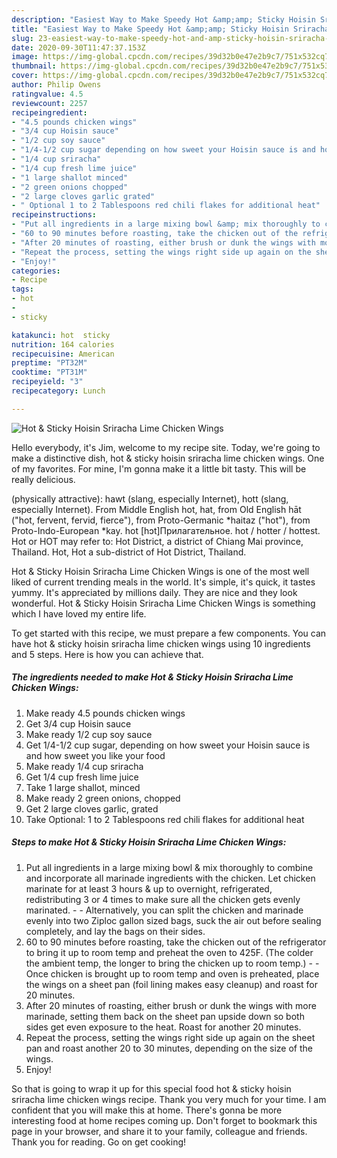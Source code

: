 ```yaml
---
description: "Easiest Way to Make Speedy Hot &amp;amp; Sticky Hoisin Sriracha Lime Chicken Wings"
title: "Easiest Way to Make Speedy Hot &amp;amp; Sticky Hoisin Sriracha Lime Chicken Wings"
slug: 23-easiest-way-to-make-speedy-hot-and-amp-sticky-hoisin-sriracha-lime-chicken-wings
date: 2020-09-30T11:47:37.153Z
image: https://img-global.cpcdn.com/recipes/39d32b0e47e2b9c7/751x532cq70/hot-sticky-hoisin-sriracha-lime-chicken-wings-recipe-main-photo.jpg
thumbnail: https://img-global.cpcdn.com/recipes/39d32b0e47e2b9c7/751x532cq70/hot-sticky-hoisin-sriracha-lime-chicken-wings-recipe-main-photo.jpg
cover: https://img-global.cpcdn.com/recipes/39d32b0e47e2b9c7/751x532cq70/hot-sticky-hoisin-sriracha-lime-chicken-wings-recipe-main-photo.jpg
author: Philip Owens
ratingvalue: 4.5
reviewcount: 2257
recipeingredient:
- "4.5 pounds chicken wings"
- "3/4 cup Hoisin sauce"
- "1/2 cup soy sauce"
- "1/4-1/2 cup sugar depending on how sweet your Hoisin sauce is and how sweet you like your food"
- "1/4 cup sriracha"
- "1/4 cup fresh lime juice"
- "1 large shallot minced"
- "2 green onions chopped"
- "2 large cloves garlic grated"
- " Optional 1 to 2 Tablespoons red chili flakes for additional heat"
recipeinstructions:
- "Put all ingredients in a large mixing bowl &amp; mix thoroughly to combine and incorporate all marinade ingredients with the chicken. Let chicken marinate for at least 3 hours &amp; up to overnight, refrigerated, redistributing 3 or 4 times to make sure all the chicken gets evenly marinated.  Alternatively, you can split the chicken and marinade evenly into two Ziploc gallon sized bags, suck the air out before sealing completely, and lay the bags on their sides."
- "60 to 90 minutes before roasting, take the chicken out of the refrigerator to bring it up to room temp and preheat the oven to 425F. (The colder the ambient temp, the longer to bring the chicken up to room temp.)  Once chicken is brought up to room temp and oven is preheated, place the wings on a sheet pan (foil lining makes easy cleanup) and roast for 20 minutes."
- "After 20 minutes of roasting, either brush or dunk the wings with more marinade, setting them back on the sheet pan upside down so both sides get even exposure to the heat. Roast for another 20 minutes."
- "Repeat the process, setting the wings right side up again on the sheet pan and roast another 20 to 30 minutes, depending on the size of the wings."
- "Enjoy!"
categories:
- Recipe
tags:
- hot
- 
- sticky

katakunci: hot  sticky 
nutrition: 164 calories
recipecuisine: American
preptime: "PT32M"
cooktime: "PT31M"
recipeyield: "3"
recipecategory: Lunch

---
```



![Hot &amp; Sticky Hoisin Sriracha Lime Chicken Wings](https://img-global.cpcdn.com/recipes/39d32b0e47e2b9c7/751x532cq70/hot-sticky-hoisin-sriracha-lime-chicken-wings-recipe-main-photo.jpg)

Hello everybody, it's Jim, welcome to my recipe site. Today, we're going to make a distinctive dish, hot &amp; sticky hoisin sriracha lime chicken wings. One of my favorites. For mine, I'm gonna make it a little bit tasty. This will be really delicious.

(physically attractive): hawt (slang, especially Internet), hott (slang, especially Internet). From Middle English hot, hat, from Old English hāt (&#34;hot, fervent, fervid, fierce&#34;), from Proto-Germanic *haitaz (&#34;hot&#34;), from Proto-Indo-European *kay. hot [hɔt]Прилагательное. hot / hotter / hottest. Hot or HOT may refer to: Hot District, a district of Chiang Mai province, Thailand. Hot, Hot a sub-district of Hot District, Thailand.

Hot &amp; Sticky Hoisin Sriracha Lime Chicken Wings is one of the most well liked of current trending meals in the world. It's simple, it's quick, it tastes yummy. It's appreciated by millions daily. They are nice and they look wonderful. Hot &amp; Sticky Hoisin Sriracha Lime Chicken Wings is something which I have loved my entire life.


To get started with this recipe, we must prepare a few components. You can have hot &amp; sticky hoisin sriracha lime chicken wings using 10 ingredients and 5 steps. Here is how you can achieve that.

<!--inarticleads1-->

##### The ingredients needed to make Hot &amp; Sticky Hoisin Sriracha Lime Chicken Wings:

1. Make ready 4.5 pounds chicken wings
1. Get 3/4 cup Hoisin sauce
1. Make ready 1/2 cup soy sauce
1. Get 1/4-1/2 cup sugar, depending on how sweet your Hoisin sauce is and how sweet you like your food
1. Make ready 1/4 cup sriracha
1. Get 1/4 cup fresh lime juice
1. Take 1 large shallot, minced
1. Make ready 2 green onions, chopped
1. Get 2 large cloves garlic, grated
1. Take  Optional: 1 to 2 Tablespoons red chili flakes for additional heat




<!--inarticleads2-->

##### Steps to make Hot &amp; Sticky Hoisin Sriracha Lime Chicken Wings:

1. Put all ingredients in a large mixing bowl &amp; mix thoroughly to combine and incorporate all marinade ingredients with the chicken. Let chicken marinate for at least 3 hours &amp; up to overnight, refrigerated, redistributing 3 or 4 times to make sure all the chicken gets evenly marinated. -  - Alternatively, you can split the chicken and marinade evenly into two Ziploc gallon sized bags, suck the air out before sealing completely, and lay the bags on their sides.
1. 60 to 90 minutes before roasting, take the chicken out of the refrigerator to bring it up to room temp and preheat the oven to 425F. (The colder the ambient temp, the longer to bring the chicken up to room temp.) -  - Once chicken is brought up to room temp and oven is preheated, place the wings on a sheet pan (foil lining makes easy cleanup) and roast for 20 minutes.
1. After 20 minutes of roasting, either brush or dunk the wings with more marinade, setting them back on the sheet pan upside down so both sides get even exposure to the heat. Roast for another 20 minutes.
1. Repeat the process, setting the wings right side up again on the sheet pan and roast another 20 to 30 minutes, depending on the size of the wings.
1. Enjoy!




So that is going to wrap it up for this special food hot &amp; sticky hoisin sriracha lime chicken wings recipe. Thank you very much for your time. I am confident that you will make this at home. There's gonna be more interesting food at home recipes coming up. Don't forget to bookmark this page in your browser, and share it to your family, colleague and friends. Thank you for reading. Go on get cooking!
